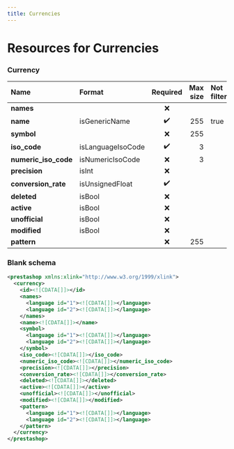 ```yaml
---
title: Currencies
---
```


# Resources for Currencies

### Currency

|         Name         |      Format       | Required | Max size | Not filterable | Description |
| :------------------- | :---------------- | :------: | -------: | :------------- | :---------- |
| **names**            |                   | ❌        |          |                |             |
| **name**             | isGenericName     | ✔️       | 255      | true           |             |
| **symbol**           |                   | ❌        | 255      |                |             |
| **iso_code**         | isLanguageIsoCode | ✔️       | 3        |                |             |
| **numeric_iso_code** | isNumericIsoCode  | ❌        | 3        |                |             |
| **precision**        | isInt             | ❌        |          |                |             |
| **conversion_rate**  | isUnsignedFloat   | ✔️       |          |                |             |
| **deleted**          | isBool            | ❌        |          |                |             |
| **active**           | isBool            | ❌        |          |                |             |
| **unofficial**       | isBool            | ❌        |          |                |             |
| **modified**         | isBool            | ❌        |          |                |             |
| **pattern**          |                   | ❌        | 255      |                |             |


### Blank schema

```xml
<prestashop xmlns:xlink="http://www.w3.org/1999/xlink">
  <currency>
    <id><![CDATA[]]></id>
    <names>
      <language id="1"><![CDATA[]]></language>
      <language id="2"><![CDATA[]]></language>
    </names>
    <name><![CDATA[]]></name>
    <symbol>
      <language id="1"><![CDATA[]]></language>
      <language id="2"><![CDATA[]]></language>
    </symbol>
    <iso_code><![CDATA[]]></iso_code>
    <numeric_iso_code><![CDATA[]]></numeric_iso_code>
    <precision><![CDATA[]]></precision>
    <conversion_rate><![CDATA[]]></conversion_rate>
    <deleted><![CDATA[]]></deleted>
    <active><![CDATA[]]></active>
    <unofficial><![CDATA[]]></unofficial>
    <modified><![CDATA[]]></modified>
    <pattern>
      <language id="1"><![CDATA[]]></language>
      <language id="2"><![CDATA[]]></language>
    </pattern>
  </currency>
</prestashop>
```

